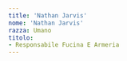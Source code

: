 ```yaml
---
title: 'Nathan Jarvis'
nome: 'Nathan Jarvis'
razza: Umano
titolo:
- Responsabile Fucina E Armeria
---
```

